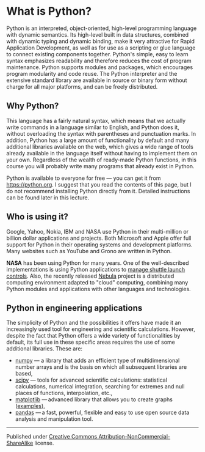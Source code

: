 # What is Python?

Python is an interpreted, object-oriented, high-level programming language with dynamic semantics. Its high-level built in data structures, combined with dynamic typing and dynamic binding, make it very attractive for Rapid Application Development, as well as for use as a scripting or glue language to connect existing components together. Python's simple, easy to learn syntax emphasizes readability and therefore reduces the cost of program maintenance. Python supports modules and packages, which encourages program modularity and code reuse. The Python interpreter and the extensive standard library are available in source or binary form without charge for all major platforms, and can be freely distributed.

## Why Python?

This language has a fairly natural syntax, which means that we actually write commands in a language similar to English, and Python does it, without overloading the syntax with parentheses and punctuation marks. In addition, Python has a large amount of functionality by default and many additional libraries available on the web, which gives a wide range of tools already available in the language itself without having to implement them on your own. Regardless of the wealth of ready-made Python functions, in this course you will probably write many programs that already exist in Python.

Python is available to everyone for free — you can get it from <https://python.org>. I suggest that you read the contents of this page, but I do not recommend installing Python directly from it. Detailed instructions can be found later in this lecture.

## Who is using it?

Google, Yahoo, Nokia, IBM and NASA use Python in their multi-million or billion dollar applications and projects. Both Microsoft and Apple offer full support for Python in their operating systems and development platforms. Many websites such as YouTube and Grono are written in Python.

**NASA** has been using Python for many years. One of the well-described implementations is using Python applications to [manage shuttle launch controls](http://www.python.org/about/success/usa/). Also, the recently released [Nebula](http://nebula.nasa.gov/) project is a distributed computing environment adapted to "cloud" computing, combining many Python modules and applications with other languages and technologies.

## Python in engineering applications

The simplicity of Python and the possibilities it offers have made it an increasingly used tool for engineering and scientific calculations. However, despite the fact that Python offers a wide variety of functionalities by default, its full use in these specific areas requires the use of some additional libraries. These are:

* [numpy](https://numpy.org/) — a library that adds an efficient type of multidimensional number arrays and is the basis on which all subsequent libraries are based,
* [scipy](http://www.scipy.org/) — tools for advanced scientific calculations: statistical calculations, numerical integration, searching for extremes and null places of functions, interpolation, etc.,
* [matplotlib](https://matplotlib.org/) — advanced library that allows you to create graphs  ([examples](https://matplotlib.org/gallery/index.html)),
* [pandas](https://pandas.pydata.org/) — a fast, powerful, flexible and easy to use open source data analysis and manipulation tool.


<hr />

Published under [Creative Commons Attribution-NonCommercial-ShareAlike](https://creativecommons.org/licenses/by-nc-sa/4.0/) license.
